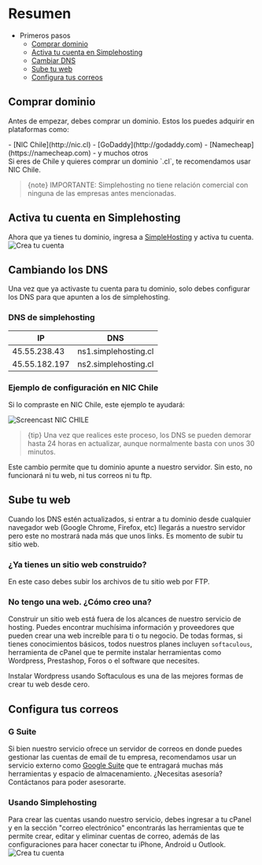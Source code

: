 # Resumen
- Primeros pasos
    - [Comprar dominio](#comprar-dominio)
    - [Activa tu cuenta en Simplehosting](#activa-tu-cuenta-simplehosting)
    - [Cambiar DNS](#cambiar-dns)
    - [Sube tu web](#sube-tu-web)
    - [Configura tus correos](#configura-tus-correos)

<a name="comprar-dominio"></a>
 ## Comprar dominio
 
 Antes de empezar, debes comprar un dominio. 
 Estos los puedes adquirir en plataformas como: 
 
 <div class="content-list" markdown="1">
 - [NIC Chile](http://nic.cl)
 - [GoDaddy](http://godaddy.com)
 - [Namecheap](https://namecheap.com)
 - y muchos otros
 </div>
 Si eres de Chile y quieres comprar un dominio `.cl`, te recomendamos usar NIC Chile.
 
 > {note} IMPORTANTE: Simplehosting no tiene relación comercial con ninguna de las empresas antes mencionadas.
  
<a name="activa-tu-cuenta"></a>
## Activa tu cuenta en Simplehosting
Ahora que ya tienes tu dominio, ingresa a [SimpleHosting](https://www.simplehosting.cl) y activa tu cuenta.
![Crea tu cuenta](https://s3-sa-east-1.amazonaws.com/simplehosting.cl/images/crea-tu-cuenta.gif)

<a name="cambiar-dns"></a>
## Cambiando los DNS
Una vez que ya activaste tu cuenta para tu dominio, solo debes configurar los DNS para que apunten a los de simplehosting.

### DNS de simplehosting
| IP            | DNS                        |
|---------------|:--------------------------:|
| 45.55.238.43  |  ns1.simplehosting.cl      |
| 45.55.182.197 |  ns2.simplehosting.cl      |

### Ejemplo de configuración en NIC Chile
Si lo compraste en NIC Chile, este ejemplo te ayudará: 

![Screencast NIC CHILE](https://s3-sa-east-1.amazonaws.com/simplehosting.cl/images/nic-cambio-dns.gif)

> {tip} Una vez que realices este proceso, los DNS se pueden demorar hasta 24 horas en actualizar, aunque normalmente basta con unos 30 minutos. 

Este cambio permite que tu dominio apunte a nuestro servidor. Sin esto, no funcionará ni tu web, ni tus correos ni tu ftp. 

<a name="sube-tu-web"></a>
## Sube tu web
Cuando los DNS estén actualizados, si entrar a tu dominio desde cualquier navegador web (Google Chrome, Firefox, etc) llegarás a nuestro servidor pero este no mostrará nada más que unos links. 
Es momento de subir tu sitio web. 

### ¿Ya tienes un sitio web construido? 
En este caso debes subir los archivos de tu sitio web por FTP. 

### No tengo una web. ¿Cómo creo una?
Construir un sitio web está fuera de los alcances de nuestro servicio de hosting. Puedes encontrar muchísima información y proveedores que pueden crear una web increíble para ti o tu negocio. 
De todas formas, si tienes conocimientos básicos, todos nuestros planes incluyen `softaculous`, herramienta de cPanel que te permite instalar herramientas como Wordpress, Prestashop, Foros o el software que necesites. 

Instalar Wordpress usando Softaculous es una de las mejores formas de crear tu web desde cero. 

<a name="configura-tus-correos"></a>
## Configura tus correos
### G Suite
Si bien nuestro servicio ofrece un servidor de correos en donde puedes gestionar las cuentas de email de tu empresa, recomendamos usar un servicio externo como [Google Suite](https://gsuite.google.com/) que te entragará muchas más herramientas y espacio de almacenamiento. ¿Necesitas asesoría? Contáctanos para poder asesorarte.     

### Usando Simplehosting
Para crear las cuentas usando nuestro servicio, debes ingresar a tu cPanel y en la sección "correo electrónico" encontrarás las herramientas que te permite crear, editar y eliminar cuentas de correo, además de las configuraciones para hacer conectar tu iPhone, Android u Outlook. 
![Crea tu cuenta](https://s3-sa-east-1.amazonaws.com/simplehosting.cl/images/crea-tu-cuenta-de-correo.gif)

